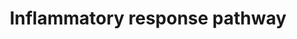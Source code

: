 ---
annotations:
- type: Pathway Ontology
  value: inflammatory response pathway
authors:
- MaintBot
- Khanspers
- Mkutmon
- Eweitz
description: ''
last-edited: 2021-05-16
organisms:
- Canis familiaris
redirect_from:
- /index.php/Pathway:WP1156
- /instance/WP1156
schema-jsonld:
- '@context': https://schema.org/
  '@id': https://wikipathways.github.io/pathways/WP1156.html
  '@type': Dataset
  creator:
    '@type': Organization
    name: WikiPathways
  description: ''
  keywords:
  - LAMC2
  - CD40LG
  - THBS1
  - COL3A1
  - LAMB2
  - LAMC1
  - IGHA1
  - COL1A1
  - ZAP70
  - LAMB1
  - IGHA2
  - COL1A2
  - LAMA5
  - CD86
  - IL4
  - IL2RA
  - TNFRSF1B
  - TNFRSF1A
  - IL2RG
  - IFNG
  - CD40
  - CD28
  - IL2
  - LCK
  - FN1
  - IL2RB
  - IL5RA
  - VTN
  - THBS3
  - CD80
  - IL5
  - IgM
  - IL4R
  license: CC0
  name: Inflammatory response pathway
seo: CreativeWork
title: Inflammatory response pathway
wpid: WP1156
---